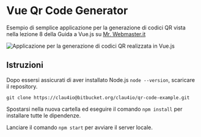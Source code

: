 # Vue Qr Code Generator

Esempio di semplice applicazione per la generazione di codici QR vista nella lezione 8 della Guida a Vue.js su [Mr. Webmaster.it](https://www.mrwebmaster.it)

![Applicazione per la generazione di codici QR realizzata in Vue.js](https://bitbucket.org/clau4io/qr-code-example/raw/4051234742d365e6943b26c3f7419c2147255b41/screenshots/qr_code_example_screenshot.png)

## Istruzioni

Dopo essersi assicurati di aver installato Node.js `node --version`, scaricare il repository.

```
git clone https://clau4io@bitbucket.org/clau4io/qr-code-example.git
```

Spostarsi nella nuova cartella ed eseguire il comando `npm install` per installare
tutte le dipendenze.

Lanciare il comando `npm start` per avviare il server locale.